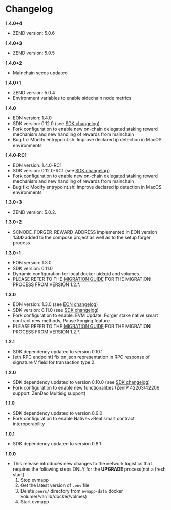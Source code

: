 # Changelog
**1.4.0+4**
* ZEND version: 5.0.6

**1.4.0+3**
* ZEND version: 5.0.5

**1.4.0+2**
* Mainchain seeds updated

**1.4.0+1**
* ZEND version: 5.0.4
* Environment variables to enable sidechain node metrics

**1.4.0**
* EON version: 1.4.0
* SDK version: 0.12.0 (see [SDK changelog](https://github.com/HorizenOfficial/Sidechains-SDK/blob/0.12.0-RC1/CHANGELOG.md))
* Fork configuration to enable new on-chain delegated staking reward mechanism and new handling of rewards from mainchain
* Bug fix: Modify entrypoint.sh: Improve declared ip detection in MacOS environments

**1.4.0-RC1**
* EON version: 1.4.0-RC1
* SDK version: 0.12.0-RC1 (see [SDK changelog](https://github.com/HorizenOfficial/Sidechains-SDK/blob/0.12.0-RC1/CHANGELOG.md))
* Fork configuration to enable new on-chain delegated staking reward mechanism and new handling of rewards from mainchain
* Bug fix: Modify entrypoint.sh: Improve declared ip detection in MacOS environments

**1.3.0+3**
* ZEND version: 5.0.2.

**1.3.0+2**
* SCNODE_FORGER_REWARD_ADDRESS implemented in EON version **1.3.0** added to the compose project as well as to the setup forger process.

**1.3.0+1**
* EON version: 1.3.0
* SDK version: 0.11.0
* Dynamic configuration for local docker uid:gid and volumes.
* PLEASE REFER TO THE [MIGRATION GUIDE](./docs/MIGRATION.md) FOR THE MIGRATION PROCESS FROM VERSION 1.2.*.

**1.3.0**
* EON version: 1.3.0 (see [EON changelog](https://github.com/HorizenOfficial/eon/blob/main/doc/release/1.3.0.md))
* SDK version: 0.11.0 (see [SDK changelog](https://github.com/HorizenOfficial/Sidechains-SDK/blob/0.11.0/CHANGELOG.md))
* Fork configuration to enable: EVM Update, Forger stake native smart contract new methods, Pause Forging feature
* PLEASE REFER TO THE [MIGRATION GUIDE](./docs/MIGRATION.md) FOR THE MIGRATION PROCESS FROM VERSION 1.2.*.

**1.2.1**
* SDK dependency updated to version 0.10.1
* [eth RPC endpoint] fix on json representation in RPC response of signature V field for transaction type 2.

**1.2.0**
* SDK dependency updated to version 0.10.0 (see [SDK changelog](https://github.com/HorizenOfficial/Sidechains-SDK/blob/master/CHANGELOG.md))
* Fork configuration to enable new functionalities (ZenIP 42203/42206 support, ZenDao Multisig support)

**1.1.0**
* SDK dependency updated to version 0.9.0
* Fork configuration to enable Native<>Real smart contract interoperability

**1.0.1**
* SDK dependency updated to version 0.8.1

**1.0.0**
* This release introduces new changes to the network logistics that requires the following steps ONLY for the **UPGRADE** process(not a fresh start).
  1. Stop evmapp 
  2. Get the latest version of `.env` file
  3. Delete `peers/` directory from `evmapp-data` docker volume(/var/lib/docker/volmes)
  4. Start evmapp
